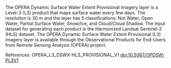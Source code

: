 The OPERA Dynamic Surface Water Extent Provisional imagery layer is a Level-3 (L3) product that maps surface water every few days. The resolution is 30 m and the layer has 5 classifications: Not Water, Open Water, Partial Surface Water, Snow/Ice, and Cloud/Cloud Shadow. The input dataset for generating each product is the Harmonized Landsat Sentinel-2 (HLS) dataset. The OPERA Dynamic Surface Water Extent Provisional (L3) imagery layer is available through the Observational Products for End-Users from Remote Sensing Analysis (OPERA) project.

References: OPERA_L3_DSWX-HLS_PROVISIONAL_V1 [doi:10.5067/OPDSW-PL3V1](https://doi.org/10.5067/OPDSW-PL3V1)